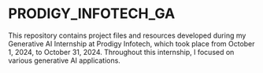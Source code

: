 # PRODIGY_INFOTECH_GA
This repository contains project files and resources developed during my Generative AI Internship at Prodigy Infotech, which took place from October 1, 2024, to October 31, 2024. Throughout this internship, I focused on various generative AI applications.
